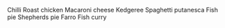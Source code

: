 Chilli
Roast chicken
Macaroni cheese
Kedgeree
Spaghetti putanesca
Fish pie
Shepherds pie
Farro
Fish curry
